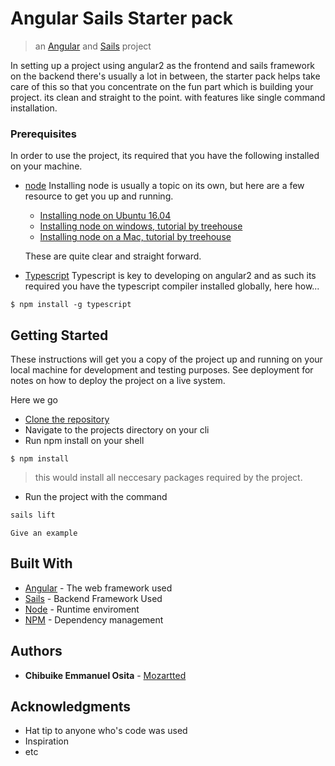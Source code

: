 # Angular Sails Starter pack
> an [Angular](https://angular.io/) and [Sails](http://sailsjs.org) project

In setting up a project using angular2 as the frontend and sails framework on the backend there's usually a lot in between, the starter pack helps take care of this so that you concentrate on the fun part which is building your project. its clean and straight to the point. with features like single command installation.

### Prerequisites

In order to use the project, its required that you have the following installed on your machine.

- [node](http://nodejs.org)
  Installing node is usually a topic on its own, but here are a few resource to get you up and running.
  - [Installing node on Ubuntu 16.04](https://www.digitalocean.com/community/tutorials/how-to-install-node-js-on-ubuntu-16-04)
  - [Installing node on windows, tutorial by treehouse](http://blog.teamtreehouse.com/install-node-js-npm-windows)
  - [Installing node on a Mac, tutorial by treehouse](http://blog.teamtreehouse.com/install-node-js-npm-mac)
  
  These are quite clear and straight forward.
  
- [Typescript](http://www.typescriptlang.org)
  Typescript is key to developing on angular2 and as such its required you have the typescript compiler installed globally, here how...
```
$ npm install -g typescript 
```

## Getting Started

These instructions will get you a copy of the project up and running on your local machine for development and testing purposes. See deployment for notes on how to deploy the project on a live system.

Here we go

- [Clone the repository](https://github.com/Mozartted/Angular2-Sails-starter-pack.git)
- Navigate to the projects directory on your cli
- Run npm install on your shell

``` shell
$ npm install

```
> this would install all neccesary packages required by the project.
- Run the project with the command
```bash
sails lift
```

<!-- ## Running the tests

Explain how to run the automated tests for this system

### Break down into end to end tests

Explain what these tests test and why

-->

```
Give an example
```

<!-- ### And coding style tests

Explain what these tests test and why

```
Give an example
```
-->

<!--
## Deployment

Add additional notes about how to deploy this on a live system
-->

## Built With

* [Angular](https://angular.io/) - The web framework used
* [Sails](http://sailsjs.org) - Backend Framework Used
* [Node](https://nodejs.org) - Runtime enviroment
* [NPM](https://npmjs.com) - Dependency management 

<!--
## Contributing

Please read [CONTRIBUTING.md](https://gist.github.com/PurpleBooth/b24679402957c63ec426) for details on our code of conduct, and the process for submitting pull requests to us.
-->

<!-- ## Versioning

We use [SemVer](http://semver.org/) for versioning. For the versions available, see the [tags on this repository](https://github.com/your/project/tags). 

-->

## Authors

* **Chibuike Emmanuel Osita** - [Mozartted](https://github.com/Mozartted)

<!-- See also the list of [contributors](https://github.com/your/project/contributors) who participated in this project. -->

<!-- ## License

This project is licensed under the MIT License - see the [LICENSE.md](LICENSE.md) file for details

-->
## Acknowledgments

* Hat tip to anyone who's code was used
* Inspiration
* etc
